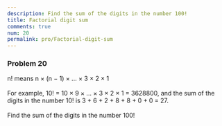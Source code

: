 ```yaml
---
description: Find the sum of the digits in the number 100!
title: Factorial digit sum
comments: true
num: 20
permalink: pro/Factorial-digit-sum
---
```

<div class='problem'>
<h3>Problem 20</h3> 
n! means n × (n − 1) × ... × 3 × 2 × 1<br><br>
For example, 10! = 10 × 9 × ... × 3 × 2 × 1 = 3628800,
and the sum of the digits in the number 10! is 3 + 6 + 2 + 8 + 8 + 0 + 0 = 27.
<br><br>
Find the sum of the digits in the number 100!
<br><br>
</div>
